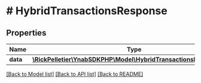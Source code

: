 # # HybridTransactionsResponse

## Properties

Name | Type | Description | Notes
------------ | ------------- | ------------- | -------------
**data** | [**\RickPelletier\YnabSDKPHP\Model\HybridTransactionsResponseData**](HybridTransactionsResponseData.md) |  |

[[Back to Model list]](../../README.md#models) [[Back to API list]](../../README.md#endpoints) [[Back to README]](../../README.md)
